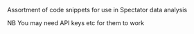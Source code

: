 Assortment of code snippets for use in Spectator data analysis

NB You may need API keys etc for them to work
